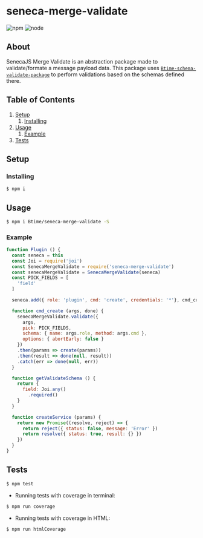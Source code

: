 # seneca-merge-validate

![npm](https://img.shields.io/badge/npm-v5.6.1-blue.svg) ![node](https://img.shields.io/badge/node-v8.9.0-brightgreen.svg)

## About

SenecaJS Merge Validate is an abstraction package made to validate/formate a message payload data.
This package uses [`Btime-schema-validate-package`](https://github.com/Btime/btime-schema-validate-package) to perform validations based on the schemas defined there.

## Table of Contents

1. [Setup](#setup)
    1. [Installing](#installing)
1. [Usage](#usage)
    1. [Example](#example)
1. [Tests](#tests)

## Setup

### Installing

```bash
$ npm i
```

## Usage

```bash
$ npm i Btime/seneca-merge-validate -S
```

### Example

```js
function Plugin () {
  const seneca = this
  const Joi = require('joi')
  const SenecaMergeValidate = require('seneca-merge-validate')
  const senecaMergeValidate = SenecaMergeValidate(seneca)
  const PICK_FIELDS = [
    'field'
  ]

  seneca.add({ role: 'plugin', cmd: 'create', credentials: '*'}, cmd_create)

  function cmd_create (args, done) {
    senecaMergeValidate.validate({
      args,
      pick: PICK_FIELDS,
      schema: { name: args.role, method: args.cmd },
      options: { abortEarly: false }
    })
    .then(params => create(params))
    .then(result => done(null, result))
    .catch(err => done(null, err))
  }

  function getValidateSchema () {
    return {
      field: Joi.any()
        .required()
    }
  }

  function createService (params) {
    return new Promise((resolve, reject) => {
      return reject({ status: false, message: 'Error' })
      return resolve({ status: true, result: {} })
    })
  }
}
```

## Tests

```bash
$ npm test
```

- Running tests with coverage in terminal:

```bash
$ npm run coverage
```

- Running tests with coverage in HTML:

```bash
$ npm run htmlCoverage
```
